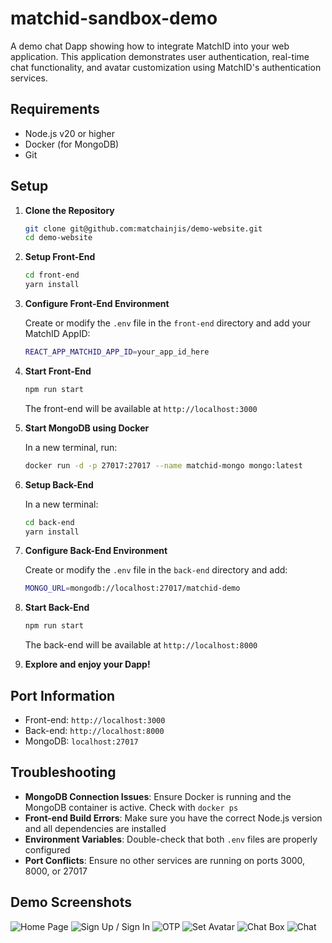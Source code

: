 # matchid-sandbox-demo

A demo chat Dapp showing how to integrate MatchID into your web application. This application demonstrates user authentication, real-time chat functionality, and avatar customization using MatchID's authentication services.

## Requirements

- Node.js v20 or higher
- Docker (for MongoDB)
- Git

## Setup

1. **Clone the Repository**

   ```bash
   git clone git@github.com:matchainjis/demo-website.git
   cd demo-website
   ```

2. **Setup Front-End**

   ```bash
   cd front-end
   yarn install
   ```

3. **Configure Front-End Environment**

   Create or modify the `.env` file in the `front-end` directory and add your MatchID AppID:

   ```bash
   REACT_APP_MATCHID_APP_ID=your_app_id_here
   ```

4. **Start Front-End**

   ```bash
   npm run start
   ```

   The front-end will be available at `http://localhost:3000`

5. **Start MongoDB using Docker**

   In a new terminal, run:

   ```bash
   docker run -d -p 27017:27017 --name matchid-mongo mongo:latest
   ```

6. **Setup Back-End**

   In a new terminal:

   ```bash
   cd back-end
   yarn install
   ```

7. **Configure Back-End Environment**

   Create or modify the `.env` file in the `back-end` directory and add:

   ```bash
   MONGO_URL=mongodb://localhost:27017/matchid-demo
   ```

8. **Start Back-End**

   ```bash
   npm run start
   ```

   The back-end will be available at `http://localhost:8000`

9. **Explore and enjoy your Dapp!**

## Port Information

- Front-end: `http://localhost:3000`
- Back-end: `http://localhost:8000`
- MongoDB: `localhost:27017`

## Troubleshooting

- **MongoDB Connection Issues**: Ensure Docker is running and the MongoDB container is active. Check with `docker ps`
- **Front-end Build Errors**: Make sure you have the correct Node.js version and all dependencies are installed
- **Environment Variables**: Double-check that both `.env` files are properly configured
- **Port Conflicts**: Ensure no other services are running on ports 3000, 8000, or 27017

## Demo Screenshots

![Home Page](./111.png)
![Sign Up / Sign In](./222.png)
![OTP](./333.png)
![Set Avatar](./444.png)
![Chat Box](./555.png)
![Chat](./666.png)
